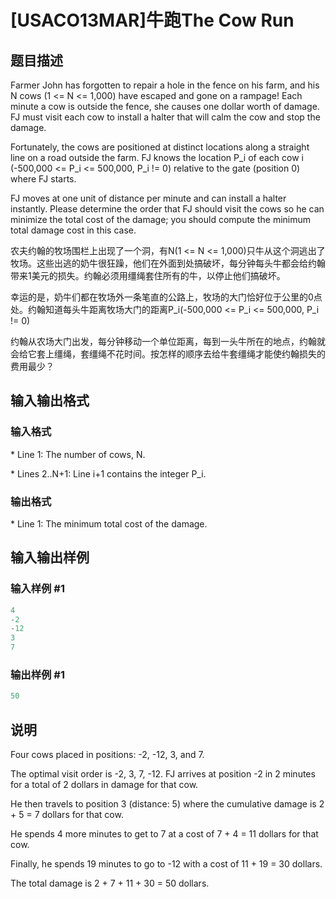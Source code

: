 # [USACO13MAR]牛跑The Cow Run

## 题目描述

Farmer John has forgotten to repair a hole in the fence on his farm, and his N cows (1 <= N <= 1,000) have escaped and gone on a rampage! Each minute a cow is outside the fence, she causes one dollar worth of damage. FJ must visit each cow to install a halter that will calm the cow and stop the damage.

Fortunately, the cows are positioned at distinct locations along a straight line on a road outside the farm. FJ knows the location P\_i of each cow i (-500,000 <= P\_i <= 500,000, P\_i != 0) relative to the gate (position 0) where FJ starts.

FJ moves at one unit of distance per minute and can install a halter instantly. Please determine the order that FJ should visit the cows so he can minimize the total cost of the damage; you should compute the minimum total damage cost in this case.

农夫约翰的牧场围栏上出现了一个洞，有N(1 <= N <= 1,000)只牛从这个洞逃出了牧场。这些出逃的奶牛很狂躁，他们在外面到处搞破坏，每分钟每头牛都会给约翰带来1美元的损失。约翰必须用缰绳套住所有的牛，以停止他们搞破坏。

幸运的是，奶牛们都在牧场外一条笔直的公路上，牧场的大门恰好位于公里的0点处。约翰知道每头牛距离牧场大门的距离P\_i(-500,000 <= P\_i <= 500,000, P\_i != 0)

约翰从农场大门出发，每分钟移动一个单位距离，每到一头牛所在的地点，约翰就会给它套上缰绳，套缰绳不花时间。按怎样的顺序去给牛套缰绳才能使约翰损失的费用最少？

## 输入输出格式

### 输入格式

\* Line 1: The number of cows, N.

\* Lines 2..N+1: Line i+1 contains the integer P\_i.

### 输出格式

\* Line 1: The minimum total cost of the damage.

## 输入输出样例

### 输入样例 #1

```cpp
4 
-2 
-12 
3 
7 

```
### 输出样例 #1

```cpp
50 

```
## 说明

Four cows placed in positions: -2, -12, 3, and 7.

The optimal visit order is -2, 3, 7, -12. FJ arrives at position -2 in 2 minutes for a total of 2 dollars in damage for that cow.

He then travels to position 3 (distance: 5) where the cumulative damage is 2 + 5 = 7 dollars for that cow.

He spends 4 more minutes to get to 7 at a cost of 7 + 4 = 11 dollars for that cow.

Finally, he spends 19 minutes to go to -12 with a cost of 11 + 19 = 30 dollars.

The total damage is 2 + 7 + 11 + 30 = 50 dollars.

